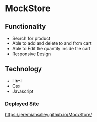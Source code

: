# MockStore

## Functionality
- Search for product
- Able to add and delete to and from cart
- Able to Edit the quantity inside the cart
- Responsive Design

## Technology
- Html 
- Css 
- Javascript

### Deployed Site
https://jeremiahsalley.github.io/MockStore/

